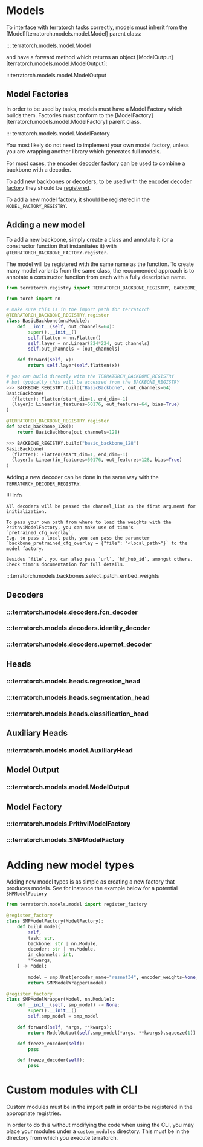 # Models

To interface with terratorch tasks correctly, models must inherit from the [Model][terratorch.models.model.Model] parent class:

::: terratorch.models.model.Model

and have a forward method which returns an object [ModelOutput][terratorch.models.model.ModelOutput]:

:::terratorch.models.model.ModelOutput


## Model Factories

In order to be used by tasks, models must have a Model Factory which builds them.
Factories must conform to the [ModelFactory][terratorch.models.model.ModelFactory] parent class. 

::: terratorch.models.model.ModelFactory

You most likely do not need to implement your own model factory, unless you are wrapping another library which generates full models.

For most cases, the [encoder decoder factory](encoder_decoder_factory.md) can be used to combine a backbone with a decoder.

To add new backbones or decoders, to be used with the [encoder decoder factory](encoder_decoder_factory.md) they should be [registered](registry.md). 

To add a new model factory, it should be registered in the `MODEL_FACTORY_REGISTRY`.

## Adding a new model
To add a new backbone, simply create a class and annotate it (or a constructor function that instantiates it) with `@TERRATORCH_BACKBONE_FACTORY.register`. 

The model will be registered with the same name as the function. To create many model variants from the same class, the reccomended approach is to annotate a constructor function from each with a fully descriptive name.

```python
from terratorch.registry import TERRATORCH_BACKBONE_REGISTRY, BACKBONE_REGISTRY

from torch import nn

# make sure this is in the import path for terratorch
@TERRATORCH_BACKBONE_REGISTRY.register
class BasicBackbone(nn.Module):
    def __init__(self, out_channels=64):
        super().__init__()
        self.flatten = nn.Flatten()
        self.layer = nn.Linear(224*224, out_channels)
        self.out_channels = [out_channels]

    def forward(self, x):
        return self.layer(self.flatten(x))

# you can build directly with the TERRATORCH_BACKBONE_REGISTRY
# but typically this will be accessed from the BACKBONE_REGISTRY
>>> BACKBONE_REGISTRY.build("BasicBackbone", out_channels=64)
BasicBackbone(
  (flatten): Flatten(start_dim=1, end_dim=-1)
  (layer): Linear(in_features=50176, out_features=64, bias=True)
)

@TERRATORCH_BACKBONE_REGISTRY.register
def basic_backbone_128():
    return BasicBackbone(out_channels=128)

>>> BACKBONE_REGISTRY.build("basic_backbone_128")
BasicBackbone(
  (flatten): Flatten(start_dim=1, end_dim=-1)
  (layer): Linear(in_features=50176, out_features=128, bias=True)
)
```

Adding a new decoder can be done in the same way with the `TERRATORCH_DECODER_REGISTRY`.

!!! info

    All decoders will be passed the channel_list as the first argument for initialization.

    To pass your own path from where to load the weights with the PrithviModelFactory, you can make use of timm's `pretrained_cfg_overlay`.
    E.g. to pass a local path, you can pass the parameter `backbone_pretrained_cfg_overlay = {"file": "<local_path>"}` to the model factory.
    
    Besides `file`, you can also pass `url`, `hf_hub_id`, amongst others. Check timm's documentation for full details.

:::terratorch.models.backbones.select_patch_embed_weights

## Decoders
### :::terratorch.models.decoders.fcn_decoder
### :::terratorch.models.decoders.identity_decoder
### :::terratorch.models.decoders.upernet_decoder

## Heads
### :::terratorch.models.heads.regression_head
### :::terratorch.models.heads.segmentation_head
### :::terratorch.models.heads.classification_head

## Auxiliary Heads
### :::terratorch.models.model.AuxiliaryHead

## Model Output
### :::terratorch.models.model.ModelOutput

## Model Factory
### :::terratorch.models.PrithviModelFactory
### :::terratorch.models.SMPModelFactory

# Adding new model types
Adding new model types is as simple as creating a new factory that produces models. See for instance the example below for a potential `SMPModelFactory`
```python
from terratorch.models.model import register_factory

@register_factory
class SMPModelFactory(ModelFactory):
    def build_model(
        self,
        task: str,
        backbone: str | nn.Module,
        decoder: str | nn.Module,
        in_channels: int,
        **kwargs,
    ) -> Model:
       
        model = smp.Unet(encoder_name="resnet34", encoder_weights=None, in_channels=in_channels, classes=1)
        return SMPModelWrapper(model)

@register_factory
class SMPModelWrapper(Model, nn.Module):
    def __init__(self, smp_model) -> None:
        super().__init__()
        self.smp_model = smp_model

    def forward(self, *args, **kwargs):
        return ModelOutput(self.smp_model(*args, **kwargs).squeeze(1))

    def freeze_encoder(self):
        pass

    def freeze_decoder(self):
        pass
```

# Custom modules with CLI

Custom modules must be in the import path in order to be registered in the appropriate registries. 

In order to do this without modifying the code when using the CLI, you may place your modules under a `custom_modules` directory. This must be in the directory from which you execute terratorch.
